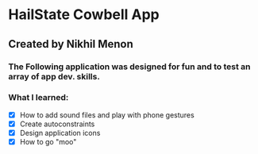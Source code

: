 # HailState Cowbell App
## Created by Nikhil Menon

### The Following application was designed for fun and to test an array of app dev. skills.

### What I learned:
-[x]  How to add sound files and play with phone gestures
-[x]  Create autoconstraints
-[x]  Design application icons
-[x]  How to go "moo"